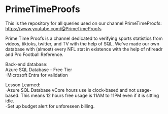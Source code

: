 # PrimeTimeProofs
This is the repository for all queries used on our channel PrimeTimeProofs: https://www.youtube.com/@PrimeTimeProofs  

Prime Time Proofs is a channel dedicated to verifying sports statistics from videos, tiktoks, twitter, and TV with the help of SQL. We've made our own database with (almost) every NFL stat in existence with the help of nflreadr and Pro Football Reference.

Back-end database:  
Azure SQL Database - Free Tier  
-Microsoft Entra for validation

Lesson Learned:  
-Azure SQL Database vCore hours use is clock-based and not usage-based. This means 12 hours free usage is 11AM to 11PM even if it is sitting idle.  
-Set up budget alert for unforeseen billing.

